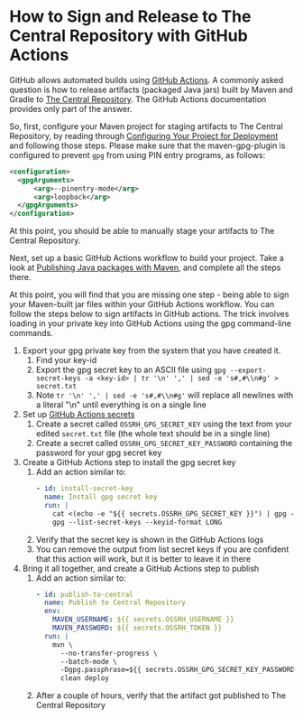 # How to Sign and Release to The Central Repository with GitHub Actions

GitHub allows automated builds using [GitHub Actions](https://help.github.com/en/actions). A commonly asked question is how to release artifacts (packaged Java jars) built by Maven and Gradle to [The Central Repository](https://search.maven.org/). The GitHub Actions documentation provides only part of the answer.

So, first, configure your Maven project for staging artifacts to The Central Repository, by reading through [Configuring Your Project for Deployment](https://help.sonatype.com/repomanager2/staging-releases/configuring-your-project-for-deployment) and following those steps. Please make sure that the maven-gpg-plugin is configured to prevent `gpg` from using PIN entry programs, as follows:
```xml
<configuration>
  <gpgArguments>
      <arg>--pinentry-mode</arg>
      <arg>loopback</arg>
  </gpgArguments>
</configuration>
```
At this point, you should be able to manually stage your artifacts to The Central Repository.

Next, set up a basic GitHub Actions workflow to build your project. Take a look at [Publishing Java packages with Maven]( https://help.github.com/en/actions/language-and-framework-guides/publishing-java-packages-with-maven), and complete all the steps there.

At this point, you will find that you are missing one step - being able to sign your Maven-built jar files within your GitHub Actions workflow. You can follow the steps below to sign artifacts in GitHub actions. The trick involves loading in your private key into GitHub Actions using the gpg command-line commands.

1. Export your gpg private key from the system that you have created it.
    1. Find your key-id
    2. Export the gpg secret key to an ASCII file using `gpg --export-secret-keys -a <key-id> | tr '\n' ',' | sed -e 's#,#\\n#g' > secret.txt`
    3. Note `tr '\n' ',' | sed -e 's#,#\\n#g'` will replace all newlines with a literal "\n" until everything is on a single line
2. Set up [GitHub Actions secrets](https://help.github.com/en/actions/configuring-and-managing-workflows/creating-and-storing-encrypted-secrets)
    1. Create a secret called `OSSRH_GPG_SECRET_KEY` using the text from your edited `secret.txt` file (the whole text should be in a single line)
    2. Create a secret called `OSSRH_GPG_SECRET_KEY_PASSWORD` containing the password for your gpg secret key
3. Create a GitHub Actions step to install the gpg secret key
    1. Add an action similar to:
        ```yaml
        - id: install-secret-key
          name: Install gpg secret key
          run: |
            cat <(echo -e "${{ secrets.OSSRH_GPG_SECRET_KEY }}") | gpg --batch --import
            gpg --list-secret-keys --keyid-format LONG
        ```
    2. Verify that the secret key is shown in the GitHub Actions logs
    3. You can remove the output from list secret keys if you are confident that this action will work, but it is better to leave it in there
4. Bring it all together, and create a GitHub Actions step to publish
    1. Add an action similar to:
        ```yaml
        - id: publish-to-central
          name: Publish to Central Repository
          env:
            MAVEN_USERNAME: ${{ secrets.OSSRH_USERNAME }}
            MAVEN_PASSWORD: ${{ secrets.OSSRH_TOKEN }}
          run: |
            mvn \
              --no-transfer-progress \
              --batch-mode \
              -Dgpg.passphrase=${{ secrets.OSSRH_GPG_SECRET_KEY_PASSWORD }} \
              clean deploy
        ```
    2. After a couple of hours, verify that the artifact got published to The Central Repository
